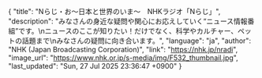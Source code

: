 {
    "title": "Nらじ・お～日本と世界のいま～　NHKラジオ「Nらじ」",
    "description": "みなさんの身近な疑問や関心にお応えしていく“ニュース情報番組”です。\nニュースのここが知りたい！だけでなく、科学やカルチャー、ペットの話題まで\nみなさんの疑問に向き合います。",
    "language": "ja",
    "author": "NHK (Japan Broadcasting Corporation)",
    "link": "https://nhk.jp/nradi",
    "image_url": "https://www.nhk.or.jp/s-media/img/F532_thumbnail.jpg",
    "last_updated": "Sun, 27 Jul 2025 23:36:47 +0900"
}